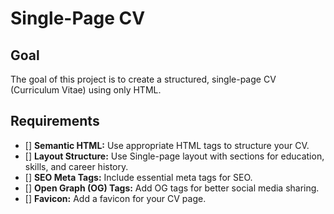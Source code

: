 # Single-Page CV

## Goal
The goal of this project is to create a structured, single-page CV (Curriculum Vitae) using only HTML.

## Requirements

  - [] **Semantic HTML:** Use appropriate HTML tags to structure your CV.
  - [] **Layout Structure:** Use Single-page layout with sections for education, skills, and career history.
  - [] **SEO Meta Tags:** Include essential meta tags for SEO.
  - [] **Open Graph (OG) Tags:** Add OG tags for better social media sharing.
  - [] **Favicon:** Add a favicon for your CV page.